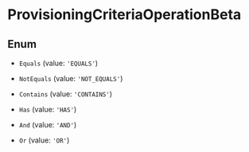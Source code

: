 # ProvisioningCriteriaOperationBeta

## Enum


* `Equals` (value: `'EQUALS'`)

* `NotEquals` (value: `'NOT_EQUALS'`)

* `Contains` (value: `'CONTAINS'`)

* `Has` (value: `'HAS'`)

* `And` (value: `'AND'`)

* `Or` (value: `'OR'`)

